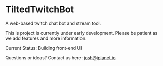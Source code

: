 # TiltedTwitchBot
A web-based twitch chat bot and stream tool.

This is project is currently under early development. Please be patient as we add features and more information.

Current Status: Building front-end UI

Questions or ideas?
Contact us here: josh@jplanet.io
